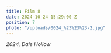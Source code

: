 ```yaml
---
title: Film 8
date: 2024-10-24 15:29:00 Z
position: 7
photo: "/uploads/0024_%23%23%23-2.jpg"
---
```


*2024, Dale Hollow* 